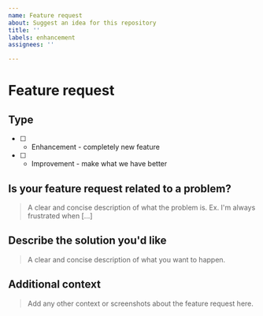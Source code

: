 ```yaml
---
name: Feature request
about: Suggest an idea for this repository
title: ''
labels: enhancement
assignees: ''

---
```


# Feature request

## Type

- [ ] - Enhancement - completely new feature
- [ ] - Improvement - make what we have better

## Is your feature request related to a problem?

> A clear and concise description of what the problem is. Ex. I'm always frustrated when [...]

## Describe the solution you'd like

> A clear and concise description of what you want to happen.

## Additional context

> Add any other context or screenshots about the feature request here.
